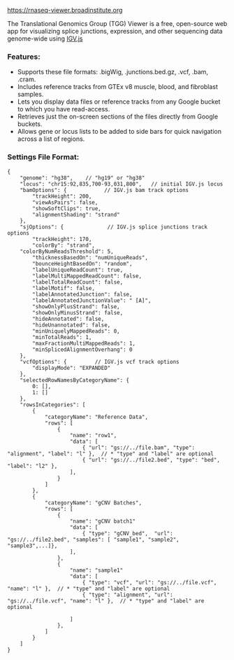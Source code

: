 https://rnaseq-viewer.broadinstitute.org

The Translational Genomics Group (TGG) Viewer is a free, open-source web app for visualizing splice junctions, expression, and other sequencing data genome-wide using [IGV.js](https://github.com/igvteam/igv.js)

### Features:
- Supports these file formats: .bigWig, .junctions.bed.gz, .vcf, .bam, .cram.
- Includes reference tracks from GTEx v8 muscle, blood, and fibroblast samples.
- Lets you display data files or reference tracks from any Google bucket to which you have read-access.
- Retrieves just the on-screen sections of the files directly from Google buckets.
- Allows gene or locus lists to be added to side bars for quick navigation across a list of regions.


### Settings File Format:

```
{
    "genome": "hg38",    // "hg19" or "hg38"
    "locus": "chr15:92,835,700-93,031,800",   // initial IGV.js locus  
    "bamOptions": {            // IGV.js bam track options
        "trackHeight": 200,
        "viewAsPairs": false,
        "showSoftClips": true,
        "alignmentShading": "strand"
    },
    "sjOptions": {              // IGV.js splice junctions track options
        "trackHeight": 170,
        "colorBy": "strand",
	"colorByNumReadsThreshold": 5,
        "thicknessBasedOn": "numUniqueReads",
        "bounceHeightBasedOn": "random",
        "labelUniqueReadCount": true,
        "labelMultiMappedReadCount": false,
        "labelTotalReadCount": false,
        "labelMotif": false,
        "labelAnnotatedJunction": false,
        "labelAnnotatedJunctionValue": " [A]",
        "showOnlyPlusStrand": false,
        "showOnlyMinusStrand": false,
        "hideAnnotated": false,
        "hideUnannotated": false,
        "minUniquelyMappedReads": 0,
        "minTotalReads": 1,
        "maxFractionMultiMappedReads": 1,
        "minSplicedAlignmentOverhang": 0
    },
    "vcfOptions": {         // IGV.js vcf track options
        "displayMode": "EXPANDED"
    },
    "selectedRowNamesByCategoryName": {
        0: [],
        1: []
    },
    "rowsInCategories": [
        {
            "categoryName": "Reference Data",
            "rows": [
                { 
                    "name": "row1", 
                    "data": [
                        { "url": "gs://../file.bam", "type": "alignment", "label": "l" },  // * "type" and "label" are optional
                        { "url": "gs://../file2.bed", "type": "bed", "label": "l2" },
                    ],
                }
            ]
        },
        {
            "categoryName": "gCNV Batches",
            "rows": [
                {
                    "name": "gCNV batch1"
                    "data": [
                        { "type": "gCNV_bed",  "url": "gs://../file2.bed", "samples": [ "sample1", "sample2", "sample3",...]},
                    ],
                },
                {
                    "name": "sample1"
                    "data": [
                        { "type": "vcf", "url": "gs://../file.vcf", "name": "l" },  // * "type" and "label" are optional
                        { "type": "alignment", "url": "gs://../file.vcf", "name": "l" },  // * "type" and "label" are optional
                        
                    ]
                },
            ]
        }
    ]
}
```
